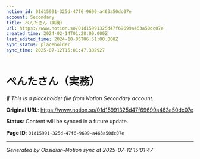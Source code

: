 ```yaml
---
notion_id: 01d15991-325d-47f6-9699-a463a50dc07e
account: Secondary
title: ぺんたさん（実務）
url: https://www.notion.so/01d15991325d47f69699a463a50dc07e
created_time: 2024-02-14T01:28:00.000Z
last_edited_time: 2024-10-05T06:51:00.000Z
sync_status: placeholder
sync_time: 2025-07-12T15:01:47.382927
---
```


# ぺんたさん（実務）

*🔄 This is a placeholder file from Notion Secondary account.*

**Original URL**: https://www.notion.so/01d15991325d47f69699a463a50dc07e

**Status**: Content will be synced in a future update.

**Page ID**: `01d15991-325d-47f6-9699-a463a50dc07e`

---

*Generated by Obsidian-Notion sync at 2025-07-12 15:01:47*
